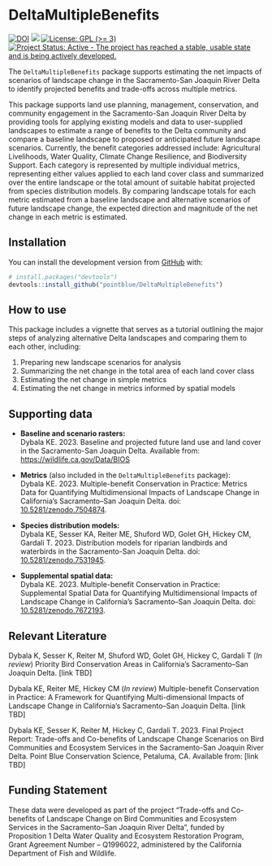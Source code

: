
<!-- README.md is generated from README.Rmd. Please edit that file -->
<!-- <img src="man/figures/PB_logo_RGB_Full_Color_cs.jpg" align="left" alt="" width="180" /><br><br> -->

# DeltaMultipleBenefits

<!-- badges: start -->

[![DOI](https://zenodo.org/badge/380353580.svg)](https://zenodo.org/badge/latestdoi/380353580)
[![](https://img.shields.io/badge/devel%20version-1.0.0-blue.svg)](https://github.com/pointblue/DeltaMultipleBenefits)
[![License: GPL (\>=
3)](https://img.shields.io/badge/license-GPL%20(%3E=%203)-blue.svg)](https://cran.r-project.org/web/licenses/GPL%20(%3E=%203))
[![Project Status: Active - The project has reached a stable, usable
state and is being actively
developed.](https://www.repostatus.org/badges/latest/active.svg)](https://www.repostatus.org/#active)
<!-- badges: end -->

The `DeltaMultipleBenefits` package supports estimating the net impacts
of scenarios of landscape change in the Sacramento-San Joaquin River
Delta to identify projected benefits and trade-offs across multiple
metrics.

This package supports land use planning, management, conservation, and
community engagement in the Sacramento-San Joaquin River Delta by
providing tools for applying existing models and data to user-supplied
landscapes to estimate a range of benefits to the Delta community and
compare a baseline landscape to proposed or anticipated future landscape
scenarios. Currently, the benefit categories addressed include:
Agricultural Livelihoods, Water Quality, Climate Change Resilience, and
Biodiversity Support. Each category is represented by multiple
individual metrics, representing either values applied to each land
cover class and summarized over the entire landscape or the total amount
of suitable habitat projected from species distribution models. By
comparing landscape totals for each metric estimated from a baseline
landscape and alternative scenarios of future landscape change, the
expected direction and magnitude of the net change in each metric is
estimated.

## Installation

<!--You can install the released version of DeltaMultipleBenefits from [CRAN](https://CRAN.R-project.org) with:

``` r
install.packages("DeltaMultipleBenefits")
```

And the development version from [GitHub](https://github.com/) with:-->

You can install the development version from
[GitHub](https://github.com/) with:

``` r
# install.packages("devtools")
devtools::install_github("pointblue/DeltaMultipleBenefits")
```

## How to use

This package includes a vignette that serves as a tutorial outlining the
major steps of analyzing alternative Delta landscapes and comparing them
to each other, including:

1.  Preparing new landscape scenarios for analysis
2.  Summarizing the net change in the total area of each land cover
    class
3.  Estimating the net change in simple metrics  
4.  Estimating the net change in metrics informed by spatial models

## Supporting data

- **Baseline and scenario rasters:**  
  Dybala KE. 2023. Baseline and projected future land use and land cover
  in the Sacramento-San Joaquin Delta. Available from:
  <https://wildlife.ca.gov/Data/BIOS>

- **Metrics** (also included in the `DeltaMultipleBenefits` package):  
  Dybala KE. 2023. Multiple-benefit Conservation in Practice: Metrics
  Data for Quantifying Multidimensional Impacts of Landscape Change in
  California’s Sacramento–San Joaquin Delta. doi:
  [10.5281/zenodo.7504874](https://doi.org/10.5281/zenodo.7504874).

- **Species distribution models:**  
  Dybala KE, Sesser KA, Reiter ME, Shuford WD, Golet GH, Hickey CM,
  Gardali T. 2023. Distribution models for riparian landbirds and
  waterbirds in the Sacramento-San Joaquin Delta. doi:
  [10.5281/zenodo.7531945](https://doi.org/10.5281/zenodo.7531945).

- **Supplemental spatial data:**  
  Dybala KE. 2023. Multiple-benefit Conservation in Practice:
  Supplemental Spatial Data for Quantifying Multidimensional Impacts of
  Landscape Change in California’s Sacramento–San Joaquin Delta. doi:
  [10.5281/zenodo.7672193](https://doi.org/10.5281/zenodo.7672193).

## Relevant Literature

Dybala K, Sesser K, Reiter M, Shuford WD, Golet GH, Hickey C, Gardali T
(*In review*) Priority Bird Conservation Areas in California’s
Sacramento–San Joaquin Delta. \[link TBD\]

Dybala KE, Reiter ME, Hickey CM (*In review*) Multiple-benefit
Conservation in Practice: A Framework for Quantifying Multi-dimensional
Impacts of Landscape Change in California’s Sacramento–San Joaquin
Delta. \[link TBD\]

Dybala KE, Sesser K, Reiter M, Hickey C, Gardali T. 2023. Final Project
Report: Trade-offs and Co-benefits of Landscape Change Scenarios on Bird
Communities and Ecosystem Services in the Sacramento-San Joaquin River
Delta. Point Blue Conservation Science, Petaluma, CA. Available from:
\[link TBD\]

## Funding Statement

These data were developed as part of the project “Trade-offs and
Co-benefits of Landscape Change on Bird Communities and Ecosystem
Services in the Sacramento–San Joaquin River Delta”, funded by
Proposition 1 Delta Water Quality and Ecosystem Restoration Program,
Grant Agreement Number – Q1996022, administered by the California
Department of Fish and Wildlife.
